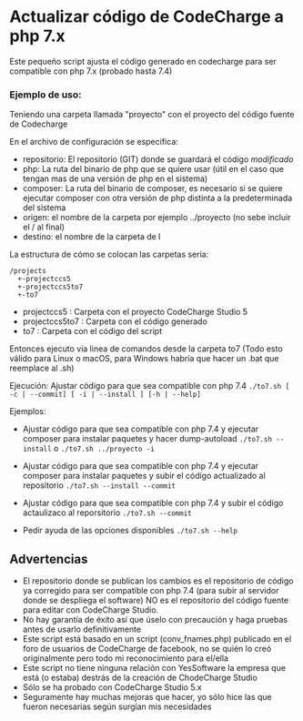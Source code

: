 # Actualizar código de CodeCharge a php 7.x

Este pequeño script ajusta el código generado en codecharge para ser compatible con php 7.x (probado hasta 7.4)

### Ejemplo de uso:
Teniendo una carpeta llamada "proyecto" con el proyecto del código fuente de Codecharge

En el archivo de configuración se especifica:
* repositorio: El repositorio (GIT) donde se guardará el código *modificado*
* php: La ruta del binario de php que se quiere usar (útil en el caso que tengan mas de una versión de php en el sistema) 
* composer: La ruta del binario de composer, es necesario si se quiere ejecutar composer con otra versión de php distinta a la predeterminada del sistema
* origen: el nombre de la carpeta por ejemplo ../proyecto (no sebe incluir el / al final)
* destino: el nombre de la carpeta de l

La estructura de cómo se colocan las carpetas sería:
```
/projects
  +-projectccs5
  +-projectccs5to7
  +-to7
```
- projectccs5 : Carpeta con el proyecto CodeCharge Studio 5
- projectccs5to7 : Carpeta con el código generado
- to7 : Carpeta con el código del script

Entonces ejecuto via linea de comandos desde la carpeta to7
(Todo esto válido para Linux o macOS, para Windows habría que hacer un .bat que reemplace al .sh)

Ejecución:
Ajustar código para que sea compatible con php 7.4
```./to7.sh [ -c | --commit] [ -i | --install ] [-h | --help]```


Ejemplos:

* Ajustar código para que sea compatible con php 7.4 y ejecutar composer para instalar paquetes y hacer dump-autoload
```./to7.sh --install``` o ```./to7.sh ../proyecto -i```


* Ajustar código para que sea compatible con php 7.4 y ejecutar composer para instalar paquetes y subir el código actualizado al repositorio 
```./to7.sh --install --commit```


* Ajustar código para que sea compatible con php 7.4 y subir el código actaulizaco al reporsitorio
```./to7.sh --commit```


* Pedir ayuda de las opciones disponibles
```./to7.sh --help```



## Advertencias

- El repositorio donde se publican los cambios es el repositorio de código ya corregido para ser compatible con php 7.4 (para subir al servidor donde se despliega el software) NO es el repositorio del código fuente para editar con CodeCharge Studio.
- No hay garantía de éxito así que úselo con precaución y haga pruebas antes de usarlo definitivamente
- Este script está basado en un script (conv_fnames.php) publicado en el foro de usuarios de CodeCharge de facebook, no se quién lo creó originalmente pero todo mi reconocimiento para el/ella
- Este script no tiene ninguna relación con YesSoftware la empresa que está (o estaba) destrás de la creación de ChodeCharge Studio
- Sólo se ha probado con CodeCharge Studio 5.x
- Seguramente hay muchas mejoras que hacer, yo sólo hice las que fueron necesarias según surgían mis necesidades
 

